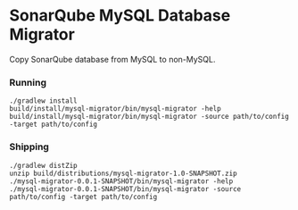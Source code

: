 SonarQube MySQL Database Migrator
=================================

Copy SonarQube database from MySQL to non-MySQL.

### Running

    ./gradlew install
    build/install/mysql-migrator/bin/mysql-migrator -help
    build/install/mysql-migrator/bin/mysql-migrator -source path/to/config -target path/to/config

### Shipping

    ./gradlew distZip
    unzip build/distributions/mysql-migrator-1.0-SNAPSHOT.zip
    ./mysql-migrator-0.0.1-SNAPSHOT/bin/mysql-migrator -help
    ./mysql-migrator-0.0.1-SNAPSHOT/bin/mysql-migrator -source path/to/config -target path/to/config
